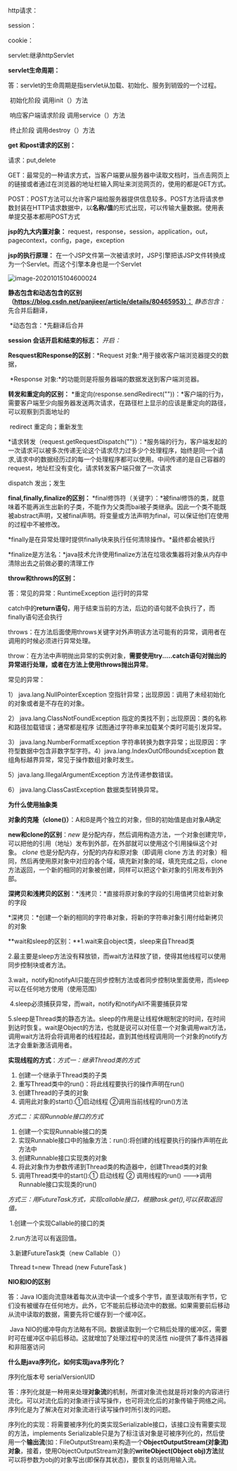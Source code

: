 http请求：

  session：

  cookie：

  servlet:继承httpServlet

  **servlet生命周期：** 

答：servlet的生命周期是指servlet从加载、初始化、服务到销毁的一个过程。

​         初始化阶段  调用init（）方法

​          响应客户端请求阶段 调用service（）方法

​           终止阶段 调用destroy（）方法

**get 和post请求的区别：**

  请求：put,delete

  GET：最常见的一种请求方式，当客户端要从服务器中读取文档时，当点击网页上的链接或者通过在浏览器的地址栏输入网址来浏览网页的，使用的都是GET方式。 

POST：POST方法可以允许客户端给服务器提供信息较多。POST方法将请求参数封装在HTTP请求数据中，以**名称/值**的形式出现，可以传输大量数据。使用表单提交基本都用POST方式

  **jsp的九大内置对象：** request，response，session，application，out，pagecontext，config，page，exception

**jsp的执行原理：** 在一个JSP文件第一次被请求时，JSP引擎把该JSP文件转换成为一个Servlet。而这个引擎本身也是一个Servlet

![image-20201015104600024](C:\Users\du\AppData\Roaming\Typora\typora-user-images\image-20201015104600024.png)



**静态包含和动态包含的区别（https://blog.csdn.net/panjieer/article/details/80465953）：**    *静态包含：* 先合并后翻译，

​                         *动态包含：*先翻译后合并

**session 会话开启和结束的标志：** *开启：*

**Resquest和Response的区别**：*Request 对象:*用于接收客户端浏览器提交的数据，

​                                                     *Response 对象:*的功能则是将服务器端的数据发送到客户端浏览器。

**转发和重定向的区别：** *重定向(response.sendRedirect(""))：*客户端的行为，需要客户端至少向服务器发送两次请求，在路径栏上显示的应该是重定向的路径，可以观察到页面地址的

​           redirect 重定向；重新发生

​                                      *请求转发（request.getRequestDispatch("")）：*服务端的行为，客户端发起的一次请求可以被多次传递无论这个请求尽力过多少个处理程序，始终是同一个请求,请求中的数据经历过的每一个处理程序都可以使用。中间传递的是自己容器的request，地址栏没有变化，请求转发客户端只做了一次请求

 dispatch  发出；发生

**final,finally,finalize的区别：** *final修饰符（关键字）：*被final修饰的类，就意味着不能再派生出新的子类，不能作为父类而bai被子类继承。因此一个类不能既被abstract声明，又被final声明。将变量或方法声明为final，可以保证他们在使用的过程中不被修改。

​                                                   *finally是在异常处理时提供finally块来执行任何清除操作。*最终都会被执行

​                                                 *finalize是方法名：*java技术允许使用finalize方法在垃圾收集器将对象从内存中清除出去之前做必要的清理工作



**throw和throws的区别：**

答：常见的异常：RuntimeException 运行时的异常 

​       catch中的**return语句**，用于结束当前的方法，后边的语句就不会执行了，而finally语句还会执行

​       throws：在方法后面使用throws关键字对外声明该方法可能有的异常，调用者在调用的时候必须进行异常处理。

​      throw：在方法中声明抛出异常的实例对象，**需要使用try.....catch语句对抛出的异常进行处理，或者在方法上使用throws抛出异常**。

常见的异常：

1） java.lang.NullPointerException 空指针异常；出现原因：调用了未经初始化的对象或者是不存在的对象。

2） java.lang.ClassNotFoundException 指定的类找不到；出现原因：类的名称和路径加载错误；通常都是程序 试图通过字符串来加载某个类时可能引发异常。

3） java.lang.NumberFormatException 字符串转换为数字异常；出现原因：字符型数据中包含非数字型字符。4）java.lang.IndexOutOfBoundsException 数组角标越界异常，常见于操作数组对象时发生。

5）java.lang.IllegalArgumentException 方法传递参数错误。

6） java.lang.ClassCastException 数据类型转换异常。

**为什么使用抽象类**

**对象的克隆（clone()）**：A和B是两个独立的对象，但B的初始值是由对象A确定

  **new和clone的区别**：*new* 是分配内存，然后调用构造方法，一个对象创建完毕，可以把他的引用（地址）发布到外部，在外部就可以使用这个引用操纵这个对
象。  *clone* 也是分配内存，分配的内存和原对象（即调用 clone 方法
的对象）相同，然后再使用原对象中对应的各个域，填充新对象的域，填充完成之后，clone 方法返回，一个新的相同的对象被创建，同样可以把这个新对象的引用发布到外部。

**深拷贝和浅拷贝的区别**：*浅拷贝：*直接将原对象的字段的引用值拷贝给新对象的字段

  *深拷贝：*创建一个新的相同的字符串对象，将新的字符串对象引用付给新拷贝的对象



**wait和sleep的区别：**1.wait来自object类，sleep来自Thread类

​                                       2.最主要是sleep方法没有释放锁，而wait方法释放了锁，使得其他线程可以使用同步控制块或者方法。

​                                       3.wait，notify和notifyAll只能在同步控制方法或者同步控制块里面使用，而sleep可以在任何地方使用（使用范围）

​                                       4.sleep必须捕获异常，而wait，notify和notifyAll不需要捕获异常

​                                        5.sleep是Thread类的静态方法。sleep的作用是让线程休眠制定的时间，在时间到达时恢复。wait是Object的方法，也就是说可以对任意一个对象调用wait方法，调用wait方法将会将调用者的线程挂起，直到其他线程调用同一个对象的notify方法才会重新激活调用者。

**实现线程的方式**：*方式一：继承Thread类的方式*

1. 创建一个继承于Thread类的子类
2. 重写Thread类中的run()：将此线程要执行的操作声明在run()
3. 创建Thread的子类的对象
4. 调用此对象的start():①启动线程 ②调用当前线程的run()方法

*方式二：实现Runnable接口的方式*

1. 创建一个实现Runnable接口的类
2. 实现Runnable接口中的抽象方法：run():将创建的线程要执行的操作声明在此方法中
3. 创建Runnable接口实现类的对象
4. 将此对象作为参数传递到Thread类的构造器中，创建Thread类的对象
5. 调用Thread类中的start():① 启动线程 ② 调用线程的run() --->调用Runnable接口实现类的run()

*方式三：用FutureTask方式，实现callable接口，根据task.get(),可以获取返回值。*

​    1.创建一个实现Callable的接口的类

​     2.run方法可以有返回值。

​     3.新建FutureTask类（new Callable（））

​     Thread t=new Thread (new FutureTask )

**NIO和IO的区别**

答：Java IO面向流意味着每次从流中读一个或多个字节，直至读取所有字节，它们没有被缓存在任何地方。此外，它不能前后移动流中的数据。如果需要前后移动从流中读取的数据，需要先将它缓存到一个缓冲区。 

​       Java NIO的缓冲导向方法略有不同。数据读取到一个它稍后处理的缓冲区，需要时可在缓冲区中前后移动。这就增加了处理过程中的灵活性 nio提供了事件选择器和非阻塞访问

**什么是java序列化，如何实现java序列化？**

序列化版本号 serialVersionUID

答：序列化就是一种用来处理**对象流**的机制，所谓对象流也就是将对象的内容进行流化。可以对流化后的对象进行读写操作，也可将流化后的对象传输于网络之间。序列化是为了解决在对对象流进行读写操作时所引发的问题。 

序列化的实现：将需要被序列化的类实现Serializable接口，该接口没有需要实现的方法，implements Serializable只是为了标注该对象是可被序列化的，然后使用一个**输出流**(如：FileOutputStream)来构造一个**ObjectOutputStream(对象流)对象**，接着，使用ObjectOutputStream对象的**writeObject(Object obj)方法**就可以将参数为obj的对象写出(即保存其状态)，要恢复的话则用输入流。